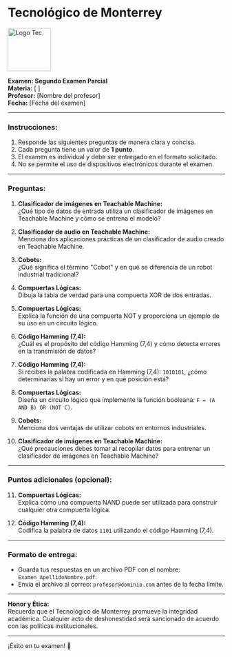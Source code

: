 # Tecnológico de Monterrey  
<img src="https://upload.wikimedia.org/wikipedia/commons/thumb/4/47/Logo_del_ITESM.svg/1200px-Logo_del_ITESM.svg.png" alt="Logo Tec" width="100cm" height="100cm" />  

**Examen: Segundo Examen Parcial**  
**Materia:** [  ]  
**Profesor:** [Nombre del profesor]  
**Fecha:** [Fecha del examen] 

---

### **Instrucciones:**  
1. Responde las siguientes preguntas de manera clara y concisa.  
2. Cada pregunta tiene un valor de **1 punto**.  
3. El examen es individual y debe ser entregado en el formato solicitado.  
4. No se permite el uso de dispositivos electrónicos durante el examen.  

---

### **Preguntas:**

1. **Clasificador de imágenes en Teachable Machine:**  
   ¿Qué tipo de datos de entrada utiliza un clasificador de imágenes en Teachable Machine y cómo se entrena el modelo?

2. **Clasificador de audio en Teachable Machine:**  
   Menciona dos aplicaciones prácticas de un clasificador de audio creado en Teachable Machine.

3. **Cobots:**  
   ¿Qué significa el término "Cobot" y en qué se diferencia de un robot industrial tradicional?

4. **Compuertas Lógicas:**  
   Dibuja la tabla de verdad para una compuerta XOR de dos entradas.

5. **Compuertas Lógicas:**  
   Explica la función de una compuerta NOT y proporciona un ejemplo de su uso en un circuito lógico.

6. **Código Hamming (7,4):**  
   ¿Cuál es el propósito del código Hamming (7,4) y cómo detecta errores en la transmisión de datos?

7. **Código Hamming (7,4):**  
   Si recibes la palabra codificada en Hamming (7,4): `1010101`, ¿cómo determinarías si hay un error y en qué posición está?

8. **Compuertas Lógicas:**  
   Diseña un circuito lógico que implemente la función booleana: `F = (A AND B) OR (NOT C)`.

9. **Cobots:**  
   Menciona dos ventajas de utilizar cobots en entornos industriales.

10. **Clasificador de imágenes en Teachable Machine:**  
    ¿Qué precauciones debes tomar al recopilar datos para entrenar un clasificador de imágenes en Teachable Machine?

---

### **Puntos adicionales (opcional):**

11. **Compuertas Lógicas:**  
    Explica cómo una compuerta NAND puede ser utilizada para construir cualquier otra compuerta lógica.

12. **Código Hamming (7,4):**  
    Codifica la palabra de datos `1101` utilizando el código Hamming (7,4).

---

### **Formato de entrega:**  
- Guarda tus respuestas en un archivo PDF con el nombre: `Examen_ApellidoNombre.pdf`.  
- Envía el archivo al correo: `profesor@dominio.com` antes de la fecha límite.  

---

**Honor y Ética:**  
Recuerda que el Tecnológico de Monterrey promueve la integridad académica. Cualquier acto de deshonestidad será sancionado de acuerdo con las políticas institucionales.  

---

¡Éxito en tu examen! 🚀  
